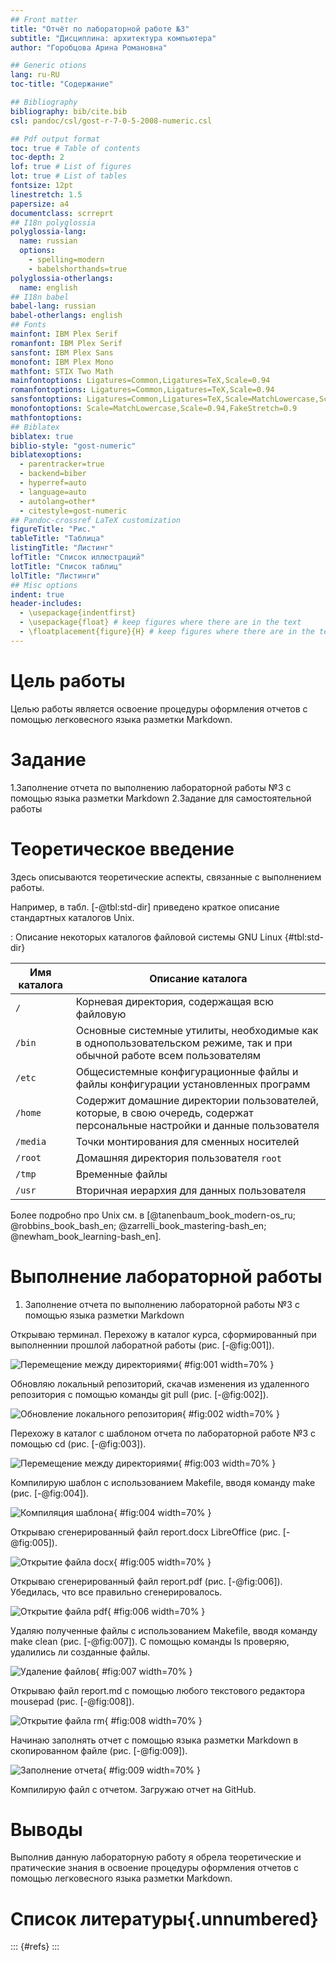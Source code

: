 ```yaml
---
## Front matter
title: "Отчёт по лабораторной работе №3"
subtitle: "Дисциплина: архитектура компьютера"
author: "Горобцова Арина Романовна"

## Generic otions
lang: ru-RU
toc-title: "Содержание"

## Bibliography
bibliography: bib/cite.bib
csl: pandoc/csl/gost-r-7-0-5-2008-numeric.csl

## Pdf output format
toc: true # Table of contents
toc-depth: 2
lof: true # List of figures
lot: true # List of tables
fontsize: 12pt
linestretch: 1.5
papersize: a4
documentclass: scrreprt
## I18n polyglossia
polyglossia-lang:
  name: russian
  options:
	- spelling=modern
	- babelshorthands=true
polyglossia-otherlangs:
  name: english
## I18n babel
babel-lang: russian
babel-otherlangs: english
## Fonts
mainfont: IBM Plex Serif
romanfont: IBM Plex Serif
sansfont: IBM Plex Sans
monofont: IBM Plex Mono
mathfont: STIX Two Math
mainfontoptions: Ligatures=Common,Ligatures=TeX,Scale=0.94
romanfontoptions: Ligatures=Common,Ligatures=TeX,Scale=0.94
sansfontoptions: Ligatures=Common,Ligatures=TeX,Scale=MatchLowercase,Scale=0.94
monofontoptions: Scale=MatchLowercase,Scale=0.94,FakeStretch=0.9
mathfontoptions:
## Biblatex
biblatex: true
biblio-style: "gost-numeric"
biblatexoptions:
  - parentracker=true
  - backend=biber
  - hyperref=auto
  - language=auto
  - autolang=other*
  - citestyle=gost-numeric
## Pandoc-crossref LaTeX customization
figureTitle: "Рис."
tableTitle: "Таблица"
listingTitle: "Листинг"
lofTitle: "Список иллюстраций"
lotTitle: "Список таблиц"
lolTitle: "Листинги"
## Misc options
indent: true
header-includes:
  - \usepackage{indentfirst}
  - \usepackage{float} # keep figures where there are in the text
  - \floatplacement{figure}{H} # keep figures where there are in the text
---
```


# Цель работы

Целью работы является освоение процедуры оформления отчетов с помощью легковесного
языка разметки Markdown.

# Задание

1.Заполнение отчета по выполнению лабораторной работы №3 с помощью языка разметки Markdown
2.Задание для самостоятельной работы

# Теоретическое введение

Здесь описываются теоретические аспекты, связанные с выполнением работы.

Например, в табл. [-@tbl:std-dir] приведено краткое описание стандартных каталогов Unix.

: Описание некоторых каталогов файловой системы GNU Linux {#tbl:std-dir}

| Имя каталога | Описание каталога                                                                                                          |
|--------------|----------------------------------------------------------------------------------------------------------------------------|
| `/`          | Корневая директория, содержащая всю файловую                                                                               |
| `/bin `      | Основные системные утилиты, необходимые как в однопользовательском режиме, так и при обычной работе всем пользователям     |
| `/etc`       | Общесистемные конфигурационные файлы и файлы конфигурации установленных программ                                           |
| `/home`      | Содержит домашние директории пользователей, которые, в свою очередь, содержат персональные настройки и данные пользователя |
| `/media`     | Точки монтирования для сменных носителей                                                                                   |
| `/root`      | Домашняя директория пользователя  `root`                                                                                   |
| `/tmp`       | Временные файлы                                                                                                            |
| `/usr`       | Вторичная иерархия для данных пользователя                                                                                 |

Более подробно про Unix см. в [@tanenbaum_book_modern-os_ru; @robbins_book_bash_en; @zarrelli_book_mastering-bash_en; @newham_book_learning-bash_en].

# Выполнение лабораторной работы

1. Заполнение отчета по выполнению лабораторной работы №3 с помощью языка разметки Markdown

Открываю терминал. Перехожу в каталог курса, сформированный при выполненнии прошлой лаборатной работы (рис. [-@fig:001]).

![Перемещение между директориями](image/1.jpg){ #fig:001 width=70% }

Обновляю локальный репозиторий, скачав изменения из удаленного репозитория с помощью команды git pull (рис. [-@fig:002]).

![Обновление локального репозитория](image/2.jpg){ #fig:002 width=70% }

Перехожу в каталог с шаблоном отчета по лабораторной работе №3 с помощью cd (рис. [-@fig:003]).

![Перемещение между директориями](image/3.jpg){ #fig:003 width=70% }

Компилирую шаблон с использованием Makefile, вводя команду make (рис. [-@fig:004]).

![Компиляция шаблона](image/4.jpg){ #fig:004 width=70% }

Открываю сгенерированный файл report.docx LibreOffice (рис. [-@fig:005]).

![Открытие файла docx](image/5.jpg){ #fig:005 width=70% }

Открываю сгенерированный файл report.pdf (рис. [-@fig:006]). Убедилась, что все правильно сгенерировалось.

![Открытие файла pdf](image/6.jpg){ #fig:006 width=70% }

Удаляю полученные файлы с использованием Makefile, вводя команду make clean (рис. [-@fig:007]). С помощью команды ls проверяю, удалились ли созданные файлы.

![Удаление файлов](image/7.jpg){ #fig:007 width=70% }

Открываю файл report.md с помощью любого текстового редактора mousepad (рис. [-@fig:008]).

![Открытие файла rm](image/8.jpg){ #fig:008 width=70% }

Начинаю заполнять отчет с помощью языка разметки Markdown в скопированном файле (рис. [-@fig:009]).

![Заполнение отчета](image/9.jpg){ #fig:009 width=70% }

Компилирую файл с отчетом. Загружаю отчет на GitHub.

















# Выводы

Выполнив данную лабораторную работу я обрела теоретические и пратические знания в освоение процедуры оформления отчетов с помощью легковесного языка разметки Markdown.

# Список литературы{.unnumbered}

::: {#refs}
:::
